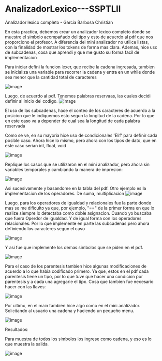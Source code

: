 # AnalizadorLexico---SSPTLII
Analizador lexico completo - Garcia Barbosa Christian

En esta practica, debemos crear un analizador lexico completo donde se muestre el simbolo acompañado del tipo y esto de acuerdo al pdf que nos proporciono el profesor.
A diferencia del mini analizador no utilice listas, con la finalidad de mostrar los tokens de forma mas clara. 
Ademas, hice uso de subcadenas, cosa que aprendi y que me gusto su forma facil de implementacion 

Para iniciar defini la funcion lexer, que recibe la cadena ingresada, tambien se inicializa una variable para recorrer la cadena y entra en un while donde sea menor que la cantidad total de caracteres

![image](https://user-images.githubusercontent.com/104050689/214213561-e65c388e-53ea-4bed-863e-68fcb1f5f874.png)

Luego, de acuerdo al pdf. Tenemos palabras reservaas, las cuales decidi definir al inicio del codigo. 
![image](https://user-images.githubusercontent.com/104050689/214213912-69077fb9-25b3-4fec-9262-494bcd0b32ed.png)

El uso de las subcadenas, hace el conteo de los caracteres de acuerdo a la posicion que le indiquemos esto segun la longitud de la cadena. Por lo que en este caso va a depender de cual sea la longitud de cada palabra reservada

Como se ve, en su mayoria hice uso de condicionales 'Elif' para definir cada posible caso. Ahora hice lo mismo, pero ahora con los tipos de dato, que en este caso serian int, float, void

![image](https://user-images.githubusercontent.com/104050689/214214261-cbeb2363-34fd-4764-9da8-329494a3288d.png)

Replique los casos que se utilizaron en el mini analizador, pero ahora sin variables temporales y cambiando la manera de impresion:

![image](https://user-images.githubusercontent.com/104050689/214214525-b41cc762-ef1f-4ed5-9c04-ed6437beb84e.png)

Asi sucesivamente y basandome en la tabla del pdf. Otro ejemplo es la implementacion de los operadores. De suma, multiplicacion 
![image](https://user-images.githubusercontent.com/104050689/214214694-2e92bcd6-309a-4d41-9cc6-40a42d1c4ef6.png)

Luego, para los operadores de igualdad y relacionales fue la parte donde mas se me dificulto ya que, por ejemplo, "==" de la primer forma en que lo realize siempre lo detectaba como doble asignacion. Cuando yo buscaba que fuera Operdor de igualdad. Y de igual forma con los operadores relacionales. Por lo que implemente en parte las subcadenas pero ahora definiendo los caracteres segun el caso 

![image](https://user-images.githubusercontent.com/104050689/214215039-01afca45-58b0-42bf-a8f2-7a486f0282ef.png)

Y asi fue que implemente los demas simbolos que se piden en el pdf. 

![image](https://user-images.githubusercontent.com/104050689/214215150-9659ce7c-95b0-40d4-b1d2-032619f48c20.png)

Para el caso de los parentesis tambien hice algunas modificaciones de acuerdo a lo que habia codificado primero. Ya que, estos en el pdf cada parentesis tiene un tipo, por lo que tuve que hacer una condicion por parentesis y a cada una agregarle el tipo. Cosa que tambien fue necesario hacer con las llaves:

![image](https://user-images.githubusercontent.com/104050689/214215510-dccbf388-b876-4756-b196-b0e697ee589d.png)

Por ultimo, en el main tambien hice algo como en el mini analizador. Solicitando al usuario una cadena y haciendo un pequeño menu.

![image](https://user-images.githubusercontent.com/104050689/214215692-f62165b4-90ab-4028-920d-72da793b4069.png)

Resultados:

Para muestra de todos los simbolos los ingrese como cadena, y eso es lo que muestra la salida.

![image](https://user-images.githubusercontent.com/104050689/214215814-bfc5f5e8-e895-42f0-bcf8-6aa479886b73.png)





